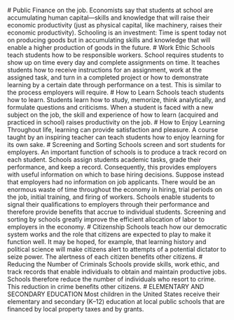 \# Public Finance on the job. Economists say that students at school are accumulating human capital—skills and knowledge that will raise their economic productivity (just as physical capital, like machinery, raises their economic productivity). Schooling is an investment: Time is spent today not on producing goods but in accumulating skills and knowledge that will enable a higher production of goods in the future. # Work Ethic Schools teach students how to be responsible workers. School requires students to show up on time every day and complete assignments on time. It teaches students how to receive instructions for an assignment, work at the assigned task, and turn in a completed project or how to demonstrate learning by a certain date through performance on a test. This is similar to the process employers will require. # How to Learn Schools teach students how to learn. Students learn how to study, memorize, think analytically, and formulate questions and criticisms. When a student is faced with a new subject on the job, the skill and experience of how to learn (acquired and practiced in school) raises productivity on the job. # How to Enjoy Learning Throughout life, learning can provide satisfaction and pleasure. A course taught by an inspiring teacher can teach students how to enjoy learning for its own sake. # Screening and Sorting Schools screen and sort students for employers. An important function of schools is to produce a track record on each student. Schools assign students academic tasks, grade their performance, and keep a record. Consequently, this provides employers with useful information on which to base hiring decisions. Suppose instead that employers had no information on job applicants. There would be an enormous waste of time throughout the economy in hiring, trial periods on the job, initial training, and firing of workers. Schools enable students to signal their qualifications to employers through their performance and therefore provide benefits that accrue to individual students. Screening and sorting by schools greatly improve the efficient allocation of labor to employers in the economy. # Citizenship Schools teach how our democratic system works and the role that citizens are expected to play to make it function well. It may be hoped, for example, that learning history and political science will make citizens alert to attempts of a potential dictator to seize power. The alertness of each citizen benefits other citizens. # Reducing the Number of Criminals Schools provide skills, work ethic, and track records that enable individuals to obtain and maintain productive jobs. Schools therefore reduce the number of individuals who resort to crime. This reduction in crime benefits other citizens. # ELEMENTARY AND SECONDARY EDUCATION Most children in the United States receive their elementary and secondary (K–12) education at local public schools that are financed by local property taxes and by grants.